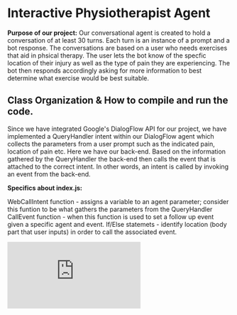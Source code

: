# Interactive Physiotherapist Agent
**Purpose of our project:** Our conversational agent is created to hold a conversation of at least 30 turns. Each turn is an instance of a prompt and a bot response. The conversations are based on a user who needs exercises that aid in phsical therapy. The user lets the bot know of the specfic location of their injury as well as the type of pain they are experiencing. The bot then responds accordingly asking for more information to best determine what exercise would be best suitable.  

## Class Organization & How to compile and run the code.
Since we have integrated Google's DialogFlow API for our project, we have implemented a QueryHandler intent within our DialogFlow agent which collects the parameters from a user prompt such as the indicated pain, location of pain etc. Here we have our back-end. Based on the information gathered by the QueryHandler the back-end then calls the event that is attached to the correct intent. In other words, an intent is called by invoking an event from the back-end.

**Specifics about index.js:** 

WebCallIntent function - assigns a variable to an agent parameter; consider this funtion to be what gathers the parameters from the QueryHandler
CallEvent function - when this function is used to set a follow up event given a specific agent and event.
If/Else statemets - identify location (body part that user inputs) in order to call the associated event.


![(forreadme)](https://github.com/sroarty/COSC310_Team15/blob/main/outline.pdf)
